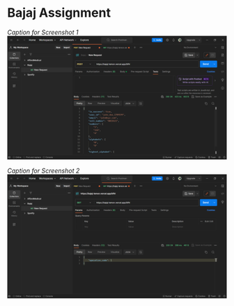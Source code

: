 # Bajaj Assignment

*Caption for Screenshot 1*
![Screenshot 1](./images/pic-1.png)

*Caption for Screenshot 2*
![Screenshot 2](./images/pic-2.png)


